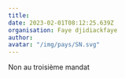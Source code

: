 ```yaml
---
title: 
date: 2023-02-01T08:12:25.639Z
organisation: Faye djidiackfaye
author: 
avatar: "/img/pays/SN.svg"
---
```


Non au troisième mandat 